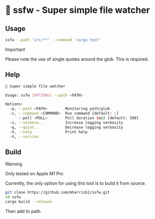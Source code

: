 # 🪬 ssfw - Super simple file watcher

## Usage

```bash
ssfw --path 'src/**' --command 'cargo test'
```

> [!IMPORTANT]
> Please note the use of single quotes around the glob. This is required.

## Help

```bash
🪬 Super simple file watcher

Usage: ssfw [OPTIONS] --path <PATH>

Options:
  -p, --path <PATH>        Monitoring path/glob
  -c, --command <COMMAND>  Run command [default: :]
      --poll <POLL>        Poll duration (ms) [default: 500]
  -v, --verbose...         Increase logging verbosity
  -q, --quiet...           Decrease logging verbosity
  -h, --help               Print help
  -V, --version   
```

## Build

> [!WARNING]
> Only tested on Apple M1 Pro

Currently, the only option for using this tool is to build it from source.

```bash
git clone https://github.com/mharrisb1/ssfw.git
cd ssfw
cargo build --release
```

Then add to path.
